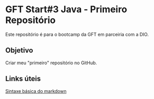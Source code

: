 # GFT Start#3 Java - Primeiro Repositório

Este repositório é para o bootcamp  da GFT em parceiria com a DIO.

## Objetivo

Criar meu "primeiro" repositório no GitHub.

## Links úteis
[Sintaxe básica do markdown](https://www.markdownguide.org/basic-syntax/)
